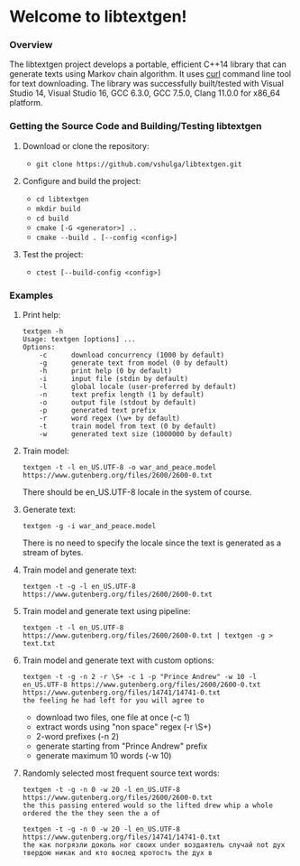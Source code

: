 # Welcome to libtextgen!

### Overview

The libtextgen project develops a portable, efficient C++14 library that can generate texts using Markov chain algorithm. It uses [curl](https://curl.haxx.se) command line tool for text downloading. The library was successfully built/tested with Visual Studio 14, Visual Studio 16, GCC 6.3.0, GCC 7.5.0, Clang 11.0.0 for x86_64 platform.

### Getting the Source Code and Building/Testing libtextgen

1. Download or clone the repository:
    * `git clone https://github.com/vshulga/libtextgen.git`

2. Configure and build the project:
    * `cd libtextgen`
    * `mkdir build`
    * `cd build`
    * `cmake [-G <generator>] ..`
    * `cmake --build . [--config <config>]`
    
3. Test the project:
    * `ctest [--build-config <config>]`
    
### Examples

1. Print help:
    ```
    textgen -h
    Usage: textgen [options] ...
    Options:
        -c      download concurrency (1000 by default)
        -g      generate text from model (0 by default)
        -h      print help (0 by default)
        -i      input file (stdin by default)
        -l      global locale (user-preferred by default)
        -n      text prefix length (1 by default)
        -o      output file (stdout by default)
        -p      generated text prefix
        -r      word regex (\w+ by default)
        -t      train model from text (0 by default)
        -w      generated text size (1000000 by default)
    ```
2. Train model:
    ```
    textgen -t -l en_US.UTF-8 -o war_and_peace.model https://www.gutenberg.org/files/2600/2600-0.txt
    ```
    There should be en_US.UTF-8 locale in the system of course.
    
3. Generate text:
    ```
    textgen -g -i war_and_peace.model
    ```
    There is no need to specify the locale since the text is generated as a stream of bytes.
    
4. Train model and generate text:
    ```
    textgen -t -g -l en_US.UTF-8 https://www.gutenberg.org/files/2600/2600-0.txt
    ```
    
5. Train model and generate text using pipeline:
    ```
    textgen -t -l en_US.UTF-8 https://www.gutenberg.org/files/2600/2600-0.txt | textgen -g > text.txt
    ```
    
6. Train model and generate text with custom options:
    ```
    textgen -t -g -n 2 -r \S+ -c 1 -p "Prince Andrew" -w 10 -l en_US.UTF-8 https://www.gutenberg.org/files/2600/2600-0.txt https://www.gutenberg.org/files/14741/14741-0.txt
    the feeling he had left for you will agree to 
    ```
    
    * download two files, one file at once (-c 1)
    * extract words using "non space" regex (-r \\S+)
    * 2-word prefixes (-n 2)
    * generate starting from "Prince Andrew" prefix
    * generate maximum 10 words (-w 10)

7. Randomly selected most frequent source text words:
    ```
    textgen -t -g -n 0 -w 20 -l en_US.UTF-8 https://www.gutenberg.org/files/2600/2600-0.txt
    the this passing entered would so the lifted drew whip a whole ordered the the they seen the a of 
    ```
    ```
    textgen -t -g -n 0 -w 20 -l en_US.UTF-8 https://www.gutenberg.org/files/14741/14741-0.txt
    the как погрязли доколь ног своих under воздаятель случай not дух твердою никак and кто вослед кротость the дух в 
    ```
    
